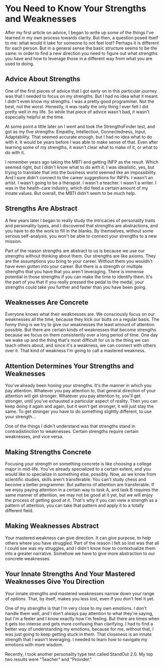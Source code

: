 # You Need to Know Your Strengths and Weaknesses

After my first article on advice, I began to write up some of the things I've learned in my own process towards clarity. But then, a question posed itself to me: what would it take for someone to not feel lost? Perhaps it is different for each person. But in a general sense the basic structure seems to be the same: in order to find a new direction you need to figure out what strengths you have and how to leverage those in a different way from what you are used to doing.

## Advice About Strengths

One of the first pieces of advice that I got early on in this particular journey was that I needed to focus on my strengths. But I had no idea what it meant. I didn't even know my strengths. I was a pretty good programmer. Not the best, not the worst. Honestly, it was really the only thing I ever felt I did pretty well in my life. So while that piece of advice wasn't bad, it wasn't especially helpful at the time.

At some point a little later on I went and took the StrengthsFinder test, and got as my five strengths: Empathy, Intellection, Connectedness, Input, Adaptability. That seemed accurate enough, but I had no idea what to do with it. It would be years before I was able to make sense of that. Even after learning some of my strengths, it wasn't clear what to make of it, or what to do with it. 

I remember years ago taking the MBTI and getting INFP as the result. Which seemed right, but I didn't know what to do with it. I was idealistic, yes, but trying to translate that into the business world seemed like an impossibility. And I sure didn't connect to the career suggestions for INFPs. I wasn't an artist. I wasn't going to be a therapist. I wasn't a teacher. I wasn't a writer. I was in the health-care industry, which did feed a certain amount of my innate values. But overall, the MBTI didn't seem to be much help.


## Strengths Are Abstract

A few years later I began to really study the intricacies of personality traits and personality types, and I discovered that strengths are abstractions, and you have to do the work to fill in the blanks. By themselves, without some serious self-analysis, you won't be able to connect your strengths to a new mission.

Part of the reason strengths are abstract to us is because we use our strengths without thinking about them. Our strengths are like axioms. They are the assumptions you bring to your career. Without them you wouldn't have even gotten into your career. But there is a strength or multiple strengths that you have that you aren't leveraging. There is immense potential in those strengths if you can make the time to identify them. It's the part of you that if you really pressed the pedal to the medal, your strengths could take you further and faster than you have been going.


## Weaknesses Are Concrete

Everyone knows what their weaknesses are. We consciously focus on our weaknesses all the time, because they kick our butts on a regular basis. The funny thing is we try to give our weaknesses the least amount of attention possible. But there are certain kinds of weaknesses that become strengths because we focus on them consistently over a long period of time. One day we wake up and the thing that's most difficult for us is the thing we can teach others about, and since it's a weakness, we can connect with others over it. That kind of weakness I'm going to call a mastered weakness.


## Attention Determines Your Strengths and Weaknesses

You've already been honing your strengths. It's the manner in which you pay attention. Whatever you pay attention to, that general direction of your attention will get stronger.
Whatever you pay attention to, you'll get stronger, until you've exhausted a particular aspect of reality. Then you can keep doing it again and again, but it won't get stronger, it will just stay the same. To get stronger you have to do something slightly different, to use your strength...

One of the things I didn't understand was that strengths stand in contradistinction to weaknesses. Certain strengths require certain weaknesses, and vice versa.



## Making Strengths Concrete

Focusing your strength on something concrete is like choosing a college major in mid-life. You've already specialized to a certain extent, and you would like to specialize in something else, possibly. Now, as we know from scientific studies, skills aren't transferable. You can't study chess and become a better programmer. But patterns of attention are transferable. If we enjoy paying attention in a certain way to task A, and task B requires the same manner of attention, we may not be good at it yet, but we will enjoy the process of getting good at it. That's why if you can view a strength as a pattern of attention, you can take that pattern and apply it to a totally different field.




## Making Weaknesses Abstract

Your mastered weakness can give direction. It can give purpose, to help others where you have struggled. Part of the reason I felt so lost was that all I could see was my struggles, and I didn't know how to contextualize them into a greater narrative. Somehow we have to give more abstraction to our concrete weaknesses.



## Your Innate Strengths And Your Mastered Weaknesses Give You Direction

Your innate strengths and mastered weaknesses narrow down your range of options. That, by itself, makes you less lost, even if you don't feel it yet.

One of my strengths is that I'm very close to my own emotions. I don't handle them well, and I don't always pay attention to what they're saying, but I'm a feeler and I know exactly how I'm feeling. But there are times when it gets too intense and gets more confusing than clarifying. I had to find a better way of understanding my emotions, because for me, without that, I was just going to keep getting stuck in them. That closeness is an innate strength that I wasn't leveraging. I needed to learn how to navigate my emotions with more wisdom.

Recently, I took another personality type test called StandOut 2.0. My top two results were "Teacher" and "Provider." 
